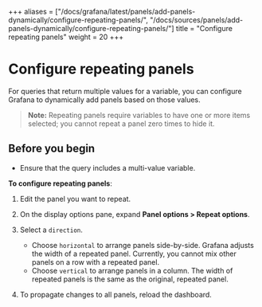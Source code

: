 +++
aliases = ["/docs/grafana/latest/panels/add-panels-dynamically/configure-repeating-panels/", "/docs/sources/panels/add-panels-dynamically/configure-repeating-panels/"]
title = "Configure repeating panels"
weight = 20
+++

# Configure repeating panels

For queries that return multiple values for a variable, you can configure Grafana to dynamically add panels based on those values.

> **Note:** Repeating panels require variables to have one or more items selected; you cannot repeat a panel zero times to hide it.

## Before you begin

- Ensure that the query includes a multi-value variable.

**To configure repeating panels**:

1. Edit the panel you want to repeat.

1. On the display options pane, expand **Panel options > Repeat options**.

1. Select a `direction`.

   - Choose `horizontal` to arrange panels side-by-side. Grafana adjusts the width of a repeated panel. Currently, you cannot mix other panels on a row with a repeated panel.
   - Choose `vertical` to arrange panels in a column. The width of repeated panels is the same as the original, repeated panel.

1. To propagate changes to all panels, reload the dashboard.
